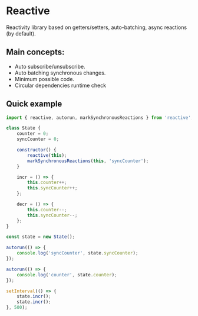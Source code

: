 # Reactive
Reactivity library based on getters/setters, auto-batching, async reactions (by default).

## Main concepts:
- Auto subscribe/unsubscribe.
- Auto batching synchronous changes.
- Minimum possible code.
- Circular dependencies runtime check

## Quick example
```javascript
import { reactive, autorun, markSynchronousReactions } from 'reactive';

class State {
    counter = 0;
    syncCounter = 0;

    constructor() {
        reactive(this);
        markSynchronousReactions(this, 'syncCounter');
    }

    incr = () => {
        this.counter++;
        this.syncCounter++;
    };

    decr = () => {
        this.counter--;
        this.syncCounter--;
    };
}

const state = new State();

autorun(() => {
    console.log('syncCounter', state.syncCounter);
});

autorun(() => {
    console.log('counter', state.counter);
});

setInterval(() => {
    state.incr();
    state.incr();
}, 500);
```
